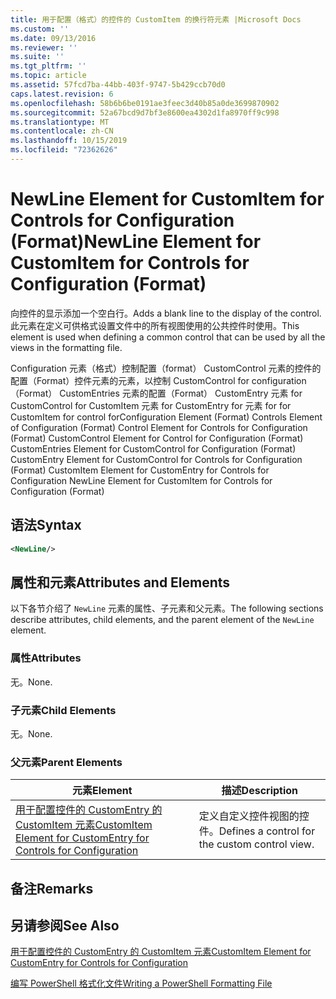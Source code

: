 ```yaml
---
title: 用于配置（格式）的控件的 CustomItem 的换行符元素 |Microsoft Docs
ms.custom: ''
ms.date: 09/13/2016
ms.reviewer: ''
ms.suite: ''
ms.tgt_pltfrm: ''
ms.topic: article
ms.assetid: 57fcd7ba-44bb-403f-9747-5b429ccb70d0
caps.latest.revision: 6
ms.openlocfilehash: 58b6b6be0191ae3feec3d40b85a0de3699870902
ms.sourcegitcommit: 52a67bcd9d7bf3e8600ea4302d1fa8970ff9c998
ms.translationtype: MT
ms.contentlocale: zh-CN
ms.lasthandoff: 10/15/2019
ms.locfileid: "72362626"
---
```

# <a name="newline-element-for-customitem-for-controls-for-configuration-format"></a><span data-ttu-id="1f845-102">NewLine Element for CustomItem for Controls for Configuration (Format)</span><span class="sxs-lookup"><span data-stu-id="1f845-102">NewLine Element for CustomItem for Controls for Configuration (Format)</span></span>

<span data-ttu-id="1f845-103">向控件的显示添加一个空白行。</span><span class="sxs-lookup"><span data-stu-id="1f845-103">Adds a blank line to the display of the control.</span></span> <span data-ttu-id="1f845-104">此元素在定义可供格式设置文件中的所有视图使用的公共控件时使用。</span><span class="sxs-lookup"><span data-stu-id="1f845-104">This element is used when defining a common control that can be used by all the views in the formatting file.</span></span>

<span data-ttu-id="1f845-105">Configuration 元素（格式）控制配置（format） CustomControl 元素的控件的配置（Format）控件元素的元素，以控制 CustomControl for configuration （Format） CustomEntries 元素的配置（Format） CustomEntry 元素 for CustomControl for CustomItem 元素 for CustomEntry for 元素 for for CustomItem for control for</span><span class="sxs-lookup"><span data-stu-id="1f845-105">Configuration Element (Format) Controls Element of Configuration (Format) Control Element for Controls for Configuration (Format) CustomControl Element for Control for Configuration (Format) CustomEntries Element for CustomControl for Configuration (Format) CustomEntry Element for CustomControl for Controls for Configuration (Format) CustomItem Element for CustomEntry for Controls for Configuration NewLine Element for CustomItem for Controls for Configuration (Format)</span></span>

## <a name="syntax"></a><span data-ttu-id="1f845-106">语法</span><span class="sxs-lookup"><span data-stu-id="1f845-106">Syntax</span></span>

```xml
<NewLine/>
```

## <a name="attributes-and-elements"></a><span data-ttu-id="1f845-107">属性和元素</span><span class="sxs-lookup"><span data-stu-id="1f845-107">Attributes and Elements</span></span>

<span data-ttu-id="1f845-108">以下各节介绍了 `NewLine` 元素的属性、子元素和父元素。</span><span class="sxs-lookup"><span data-stu-id="1f845-108">The following sections describe attributes, child elements, and the parent element of the `NewLine` element.</span></span>

### <a name="attributes"></a><span data-ttu-id="1f845-109">属性</span><span class="sxs-lookup"><span data-stu-id="1f845-109">Attributes</span></span>

<span data-ttu-id="1f845-110">无。</span><span class="sxs-lookup"><span data-stu-id="1f845-110">None.</span></span>

### <a name="child-elements"></a><span data-ttu-id="1f845-111">子元素</span><span class="sxs-lookup"><span data-stu-id="1f845-111">Child Elements</span></span>

<span data-ttu-id="1f845-112">无。</span><span class="sxs-lookup"><span data-stu-id="1f845-112">None.</span></span>

### <a name="parent-elements"></a><span data-ttu-id="1f845-113">父元素</span><span class="sxs-lookup"><span data-stu-id="1f845-113">Parent Elements</span></span>

|<span data-ttu-id="1f845-114">元素</span><span class="sxs-lookup"><span data-stu-id="1f845-114">Element</span></span>|<span data-ttu-id="1f845-115">描述</span><span class="sxs-lookup"><span data-stu-id="1f845-115">Description</span></span>|
|-------------|-----------------|
|[<span data-ttu-id="1f845-116">用于配置控件的 CustomEntry 的 CustomItem 元素</span><span class="sxs-lookup"><span data-stu-id="1f845-116">CustomItem Element for CustomEntry for Controls for Configuration</span></span>](./customitem-element-for-customentry-for-controls-for-configuration-format.md)|<span data-ttu-id="1f845-117">定义自定义控件视图的控件。</span><span class="sxs-lookup"><span data-stu-id="1f845-117">Defines a control for the custom control view.</span></span>|

## <a name="remarks"></a><span data-ttu-id="1f845-118">备注</span><span class="sxs-lookup"><span data-stu-id="1f845-118">Remarks</span></span>

## <a name="see-also"></a><span data-ttu-id="1f845-119">另请参阅</span><span class="sxs-lookup"><span data-stu-id="1f845-119">See Also</span></span>

[<span data-ttu-id="1f845-120">用于配置控件的 CustomEntry 的 CustomItem 元素</span><span class="sxs-lookup"><span data-stu-id="1f845-120">CustomItem Element for CustomEntry for Controls for Configuration</span></span>](./customitem-element-for-customentry-for-controls-for-configuration-format.md)

[<span data-ttu-id="1f845-121">编写 PowerShell 格式化文件</span><span class="sxs-lookup"><span data-stu-id="1f845-121">Writing a PowerShell Formatting File</span></span>](./writing-a-powershell-formatting-file.md)

